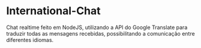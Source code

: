 # International-Chat
Chat realtime feito em NodeJS, utilizando a API do Google Translate para traduzir todas as mensagens recebidas, possibilitando a comunicação entre diferentes idiomas.
